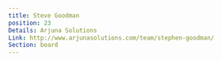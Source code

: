 ```yaml
---
title: Steve Goodman
position: 23
Details: Arjuna Solutions
Link: http://www.arjunasolutions.com/team/stephen-goodman/
Section: board
---
```



